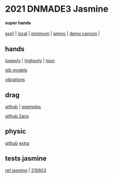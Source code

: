 # 2021 DNMADE3 Jasmine

#### super hands
[exp1](https://wmurphyrd.github.io/aframe-super-hands-component/examples/) | 
[local](https://eminet666.github.io/ensaama/2021/dnmade3/jasmine/0_exp_superhands_physics.html) |
[minimum](https://eminet666.github.io/ensaama/2021/dnmade3/jasmine/0_exp_superhands_base.html) | 
[ammo](https://eminet666.github.io/ensaama/2021/dnmade3/jasmine/1_ammo.html) |
[demo cannon](https://eminet666.github.io/eminet_VR/x_test/physics/2_demo_tuto2.html) |


## hands
[lowpoly](https://eminet666.github.io/ensaama/2021/dnmade3/jasmine/hands/0_hands_lowpoly.html) | 
[highpoly](https://eminet666.github.io/ensaama/2021/dnmade3/jasmine/hands/0_hands_highpoly.html) | 
[toon](https://eminet666.github.io/ensaama/2021/dnmade3/jasmine/hands/0_hands_toons.html) 

[glb models](https://eminet666.github.io/ensaama/2021/dnmade3/jasmine/hands/1_hands_3Dmodels.html)

[vibrations](https://eminet666.github.io/ensaama/2021/dnmade3/jasmine/hands/2_hands_vibrations.html)

## drag
[github](https://github.com/jesstelford/aframe-click-drag-component) |
[exemples](https://jesstelford.github.io/aframe-click-drag-component/)

[github 2ans](https://github.com/extraymond/aframe-mouse-dragndrop)

## physic
[github](https://github.com/n5ro/aframe-physics-system)
[extra](https://wmurphyrd.github.io/aframe-physics-extras/)

## tests jasmine
[ref jasmine](https://eminet666.github.io/ensaama/2021/dnmade3/jasmine/test/210603_ref.html) | 
[210603](https://eminet666.github.io/ensaama/2021/dnmade3/jasmine/test/210603.html)